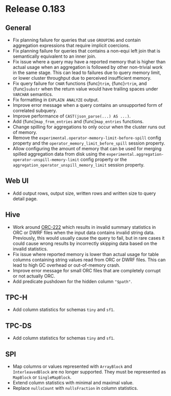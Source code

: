 # Release 0.183

## General

- Fix planning failure for queries that use `GROUPING` and contain aggregation expressions
  that require implicit coercions.
- Fix planning failure for queries that contains a non-equi left join that is semantically
  equivalent to an inner join.
- Fix issue where a query may have a reported memory that is higher than actual usage when
  an aggregation is followed by other non-trivial work in the same stage. This can lead to failures
  due to query memory limit, or lower cluster throughput due to perceived insufficient memory.
- Fix query failure for `CHAR` functions {func}`trim`, {func}`rtrim`, and {func}`substr` when
  the return value would have trailing spaces under `VARCHAR` semantics.
- Fix formatting in `EXPLAIN ANALYZE` output.
- Improve error message when a query contains an unsupported form of correlated subquery.
- Improve performance of `CAST(json_parse(...) AS ...)`.
- Add {func}`map_from_entries` and {func}`map_entries` functions.
- Change spilling for aggregations to only occur when the cluster runs out of memory.
- Remove the `experimental.operator-memory-limit-before-spill` config property
  and the `operator_memory_limit_before_spill` session property.
- Allow configuring the amount of memory that can be used for merging spilled aggregation data
  from disk using the `experimental.aggregation-operator-unspill-memory-limit` config
  property or the `aggregation_operator_unspill_memory_limit` session property.

## Web UI

- Add output rows, output size, written rows and written size to query detail page.

## Hive

- Work around [ORC-222](https://issues.apache.org/jira/browse/ORC-222) which results in
  invalid summary statistics in ORC or DWRF files when the input data contains invalid string data.
  Previously, this would usually cause the query to fail, but in rare cases it could
  cause wrong results by incorrectly skipping data based on the invalid statistics.
- Fix issue where reported memory is lower than actual usage for table columns containing
  string values read from ORC or DWRF files. This can lead to high GC overhead or out-of-memory crash.
- Improve error message for small ORC files that are completely corrupt or not actually ORC.
- Add predicate pushdown for the hidden column `"$path"`.

## TPC-H

- Add column statistics for schemas `tiny` and `sf1`.

## TPC-DS

- Add column statistics for schemas `tiny` and `sf1`.

## SPI

- Map columns or values represented with `ArrayBlock` and `InterleavedBlock` are
  no longer supported. They must be represented as `MapBlock` or `SingleMapBlock`.
- Extend column statistics with minimal and maximal value.
- Replace `nullsCount` with `nullsFraction` in column statistics.
